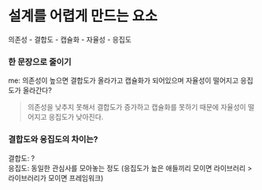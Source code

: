 # 설계를 어렵게 만드는 요소
의존성 - 결합도 - 캡슐화 - 자율성 - 응집도

### 한 문장으로 줄이기
me: 의존성이 높으면 결합도가 올라가고 캡슐화가 되어있으며 자율성이 떨어지고 응집도가 올라간다?
> 의존성을 낮추지 못해서 결합도가 증가하고 캡슐화를 못하기 때문에 자율성이 떨어지고 응집도가 낮아진다.

### 결합도와 응집도의 차이는?
결합도: ?   
응집도: 동일한 관심사를 모아놓는 정도 (응집도가 높은 애들끼리 모이면 라이브러리 > 라이브러리가 모이면 프레임워크)
